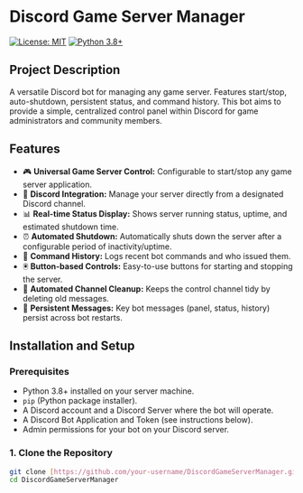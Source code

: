 # Discord Game Server Manager

[![License: MIT](https://img.shields.io/badge/License-MIT-yellow.svg)](https://opensource.org/licenses/MIT)
[![Python 3.8+](https://img.shields.io/badge/Python-3.8%2B-blue)](https://www.python.org/)
## Project Description

A versatile Discord bot for managing any game server. Features start/stop, auto-shutdown, persistent status, and command history.
This bot aims to provide a simple, centralized control panel within Discord for game administrators and community members.

## Features

* 🎮   **Universal Game Server Control:** Configurable to start/stop any game server application.
* 🚀   **Discord Integration:** Manage your server directly from a designated Discord channel.
* 📊   **Real-time Status Display:** Shows server running status, uptime, and estimated shutdown time.
* ⏰   **Automated Shutdown:** Automatically shuts down the server after a configurable period of inactivity/uptime.
* 📜   **Command History:** Logs recent bot commands and who issued them.
* 🖲️   **Button-based Controls:** Easy-to-use buttons for starting and stopping the server.
* 🧹   **Automated Channel Cleanup:** Keeps the control channel tidy by deleting old messages.
* 🔄   **Persistent Messages:** Key bot messages (panel, status, history) persist across bot restarts.

## Installation and Setup

### Prerequisites

* Python 3.8+ installed on your server machine.
* `pip` (Python package installer).
* A Discord account and a Discord Server where the bot will operate.
* A Discord Bot Application and Token (see instructions below).
* Admin permissions for your bot on your Discord server.

### 1. Clone the Repository

```bash
git clone [https://github.com/your-username/DiscordGameServerManager.git](https://github.com/your-username/DiscordGameServerManager.git)
cd DiscordGameServerManager
